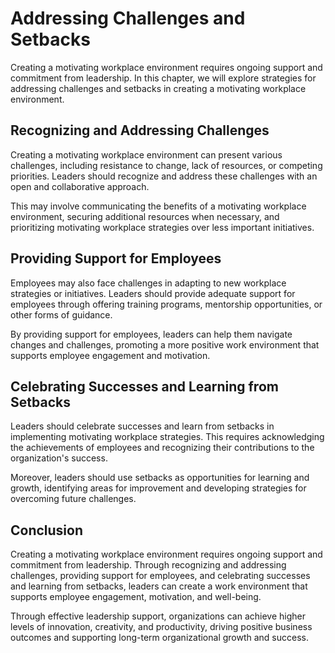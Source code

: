 Addressing Challenges and Setbacks
=================================================================

Creating a motivating workplace environment requires ongoing support and commitment from leadership. In this chapter, we will explore strategies for addressing challenges and setbacks in creating a motivating workplace environment.

Recognizing and Addressing Challenges
-------------------------------------

Creating a motivating workplace environment can present various challenges, including resistance to change, lack of resources, or competing priorities. Leaders should recognize and address these challenges with an open and collaborative approach.

This may involve communicating the benefits of a motivating workplace environment, securing additional resources when necessary, and prioritizing motivating workplace strategies over less important initiatives.

Providing Support for Employees
-------------------------------

Employees may also face challenges in adapting to new workplace strategies or initiatives. Leaders should provide adequate support for employees through offering training programs, mentorship opportunities, or other forms of guidance.

By providing support for employees, leaders can help them navigate changes and challenges, promoting a more positive work environment that supports employee engagement and motivation.

Celebrating Successes and Learning from Setbacks
------------------------------------------------

Leaders should celebrate successes and learn from setbacks in implementing motivating workplace strategies. This requires acknowledging the achievements of employees and recognizing their contributions to the organization's success.

Moreover, leaders should use setbacks as opportunities for learning and growth, identifying areas for improvement and developing strategies for overcoming future challenges.

Conclusion
----------

Creating a motivating workplace environment requires ongoing support and commitment from leadership. Through recognizing and addressing challenges, providing support for employees, and celebrating successes and learning from setbacks, leaders can create a work environment that supports employee engagement, motivation, and well-being.

Through effective leadership support, organizations can achieve higher levels of innovation, creativity, and productivity, driving positive business outcomes and supporting long-term organizational growth and success.
